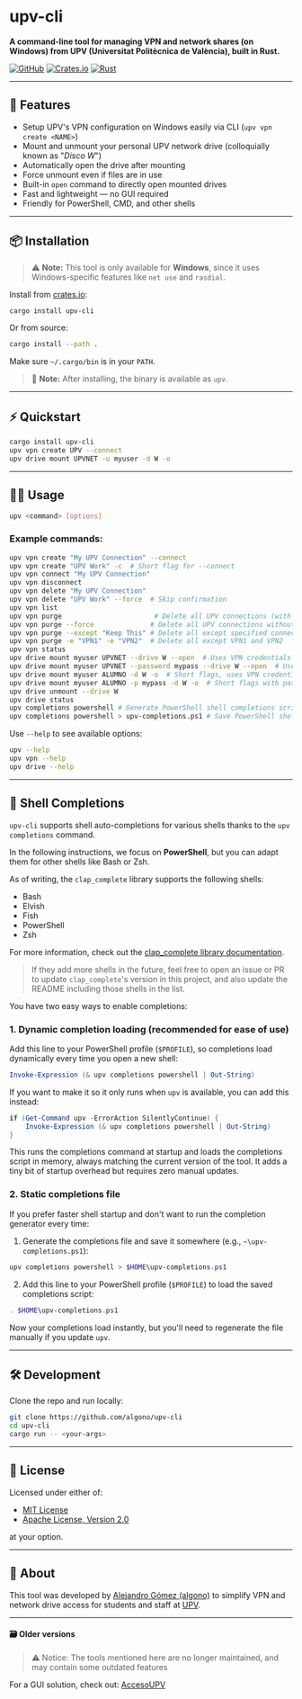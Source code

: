 # upv-cli

**A command-line tool for managing VPN and network shares (on Windows) from UPV (Universitat Politècnica de València), built in Rust.**

[![GitHub](https://img.shields.io/badge/github-algono%2Fupv--cli-8da0cb?logo=github)](https://github.com/algono/upv-cli)
[![Crates.io](https://img.shields.io/crates/v/upv-cli.svg)](https://crates.io/crates/upv-cli)
[![Rust](https://img.shields.io/badge/Rust-D34516?logo=rust&logoColor=white)](https://www.rust-lang.org/)


---

## 🚀 Features

- Setup UPV's VPN configuration on Windows easily via CLI (`upv vpn create <NAME>`)
- Mount and unmount your personal UPV network drive (colloquially known as "_Disco W_")
- Automatically open the drive after mounting
- Force unmount even if files are in use
- Built-in `open` command to directly open mounted drives
- Fast and lightweight — no GUI required
- Friendly for PowerShell, CMD, and other shells

---

## 📦 Installation

> ⚠️ **Note:** This tool is only available for **Windows**, since it uses Windows-specific features like `net use` and `rasdial`.

Install from [crates.io](https://crates.io/crates/upv-cli):

```bash
cargo install upv-cli
```

Or from source:

```bash
cargo install --path .
```

Make sure `~/.cargo/bin` is in your `PATH`.

> 📝 **Note:** After installing, the binary is available as `upv`.

---

## ⚡ Quickstart

```bash
cargo install upv-cli
upv vpn create UPV --connect
upv drive mount UPVNET -u myuser -d W -o
```

---

## 🧑‍💻 Usage

```bash
upv <command> [options]
```

### Example commands:

```bash
upv vpn create "My UPV Connection" --connect
upv vpn create "UPV Work" -c  # Short flag for --connect
upv vpn connect "My UPV Connection"
upv vpn disconnect
upv vpn delete "My UPV Connection"
upv vpn delete "UPV Work" --force  # Skip confirmation
upv vpn list
upv vpn purge                       # Delete all UPV connections (with double confirmation)
upv vpn purge --force              # Delete all UPV connections without confirmation
upv vpn purge --except "Keep This" # Delete all except specified connections
upv vpn purge -e "VPN1" -e "VPN2"  # Delete all except VPN1 and VPN2
upv vpn status
upv drive mount myuser UPVNET --drive W --open  # Uses VPN credentials
upv drive mount myuser UPVNET --password mypass --drive W --open  # Uses explicit credentials
upv drive mount myuser ALUMNO -d W -o  # Short flags, uses VPN credentials
upv drive mount myuser ALUMNO -p mypass -d W -o  # Short flags with password
upv drive unmount --drive W
upv drive status
upv completions powershell # Generate PowerShell shell completions script
upv completions powershell > upv-completions.ps1 # Save PowerShell shell completions script to a file
```

Use `--help` to see available options:

```bash
upv --help
upv vpn --help
upv drive --help
```

---

## 🧩 Shell Completions

`upv-cli` supports shell auto-completions for various shells thanks to the `upv completions` command.

In the following instructions, we focus on **PowerShell**, but you can adapt them for other shells like Bash or Zsh.

As of writing, the `clap_complete` library supports the following shells:
- Bash
- Elvish
- Fish
- PowerShell
- Zsh

For more information, check out the [clap_complete library documentation](https://docs.rs/clap_complete/latest/clap_complete/).

> If they add more shells in the future, feel free to open an issue or PR to update `clap_complete`'s version in this project, and also update the README including those shells in the list.

You have two easy ways to enable completions:

### 1. Dynamic completion loading (recommended for ease of use)

Add this line to your PowerShell profile (`$PROFILE`), so completions load dynamically every time you open a new shell:

```powershell
Invoke-Expression (& upv completions powershell | Out-String)
```

If you want to make it so it only runs when `upv` is available, you can add this instead:

```powershell
if (Get-Command upv -ErrorAction SilentlyContinue) {
    Invoke-Expression (& upv completions powershell | Out-String)
}
```

This runs the completions command at startup and loads the completions script in memory, always matching the current version of the tool. It adds a tiny bit of startup overhead but requires zero manual updates.

### 2. Static completions file

If you prefer faster shell startup and don't want to run the completion generator every time:

1. Generate the completions file and save it somewhere (e.g., `~\upv-completions.ps1`):

```powershell
upv completions powershell > $HOME\upv-completions.ps1
```

2. Add this line to your PowerShell profile (`$PROFILE`) to load the saved completions script:

```powershell
. $HOME\upv-completions.ps1
```

Now your completions load instantly, but you'll need to regenerate the file manually if you update `upv`.

---

## 🛠️ Development

Clone the repo and run locally:

```bash
git clone https://github.com/algono/upv-cli
cd upv-cli
cargo run -- <your-args>
```

---

## 🧾 License

Licensed under either of:

* [MIT License](LICENSE-MIT)
* [Apache License, Version 2.0](LICENSE-APACHE)

at your option.

---

## 🙋 About

This tool was developed by [Alejandro Gómez (algono)](https://github.com/algono) to simplify VPN and network drive access for students and staff at [UPV](https://www.upv.es/index-en.html).

---

#### 🗃️ Older versions

> ⚠️ Notice: The tools mentioned here are no longer maintained, and may contain some outdated features

For a GUI solution, check out: [AccesoUPV](https://github.com/algono/AccesoUPV)
